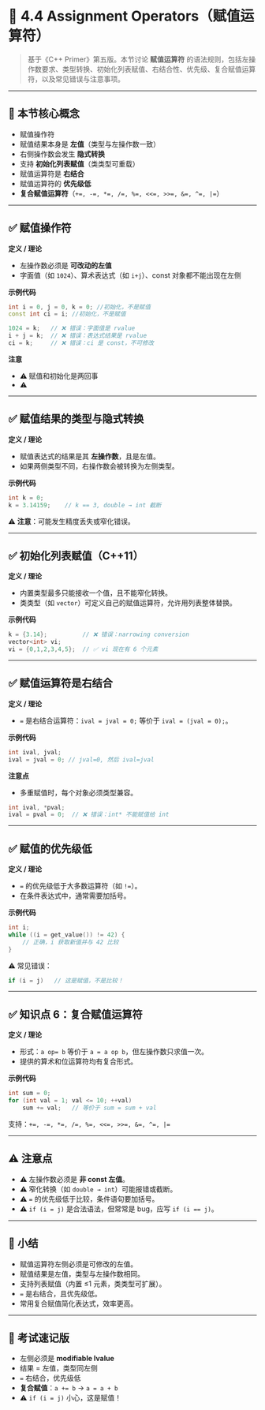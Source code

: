 # 📘 4.4 Assignment Operators（赋值运算符）

> 基于《C++ Primer》第五版。本节讨论 **赋值运算符** 的语法规则，包括左操作数要求、类型转换、初始化列表赋值、右结合性、优先级、复合赋值运算符，以及常见错误与注意事项。

---

## 🧠 本节核心概念

* 赋值操作符
* 赋值结果本身是 **左值**（类型与左操作数一致）
* 右侧操作数会发生 **隐式转换**
* 支持 **初始化列表赋值**（类类型可重载）
* 赋值运算符是 **右结合**
* 赋值运算符的 **优先级低**
* **复合赋值运算符**（`+=, -=, *=, /=, %=, <<=, >>=, &=, ^=, |=`）

---

## ✅ 赋值操作符

**定义 / 理论**

* 左操作数必须是 **可改动的左值**
* 字面值（如 `1024`）、算术表达式（如 `i+j`）、const 对象都不能出现在左侧

**示例代码**

```cpp
int i = 0, j = 0, k = 0; //初始化，不是赋值
const int ci = i; //初始化，不是赋值

1024 = k;   // ❌ 错误：字面值是 rvalue
i + j = k;  // ❌ 错误：表达式结果是 rvalue
ci = k;     // ❌ 错误：ci 是 const，不可修改
```
**注意**
- ⚠️ 赋值和初始化是两回事
- ⚠️ 

---

## ✅ 赋值结果的类型与隐式转换

**定义 / 理论**

* 赋值表达式的结果是其 **左操作数**，且是左值。
* 如果两侧类型不同，右操作数会被转换为左侧类型。

**示例代码**

```cpp
int k = 0;       
k = 3.14159;    // k == 3, double → int 截断
```

⚠️ **注意**：可能发生精度丢失或窄化错误。

---

## ✅ 初始化列表赋值（C++11）

**定义 / 理论**

* 内置类型最多只能接收一个值，且不能窄化转换。
* 类类型（如 `vector`）可定义自己的赋值运算符，允许用列表整体替换。

**示例代码**

```cpp
k = {3.14};          // ❌ 错误：narrowing conversion
vector<int> vi;
vi = {0,1,2,3,4,5};  // ✅ vi 现在有 6 个元素
```

---

## ✅ 赋值运算符是右结合

**定义 / 理论**

* `=` 是右结合运算符：`ival = jval = 0;` 等价于 `ival = (jval = 0);`。

**示例代码**

```cpp
int ival, jval;
ival = jval = 0; // jval=0, 然后 ival=jval
```

**注意点**

* 多重赋值时，每个对象必须类型兼容。

```cpp
int ival, *pval;
ival = pval = 0;  // ❌ 错误：int* 不能赋值给 int
```

---

## ✅ 赋值的优先级低

**定义 / 理论**

* `=` 的优先级低于大多数运算符（如 `!=`）。
* 在条件表达式中，通常需要加括号。

**示例代码**

```cpp
int i;
while ((i = get_value()) != 42) {
    // 正确，i 获取新值并与 42 比较
}
```

⚠️ 常见错误：

```cpp
if (i = j)   // 这是赋值，不是比较！
```

---

## ✅ 知识点 6：复合赋值运算符

**定义 / 理论**

* 形式：`a op= b` 等价于 `a = a op b`，但左操作数只求值一次。
* 提供的算术和位运算符均有复合形式。

**示例代码**

```cpp
int sum = 0;
for (int val = 1; val <= 10; ++val)
    sum += val;   // 等价于 sum = sum + val
```

支持：`+=, -=, *=, /=, %=, <<=, >>=, &=, ^=, |=`

---

## ⚠️ 注意点

* ⚠️ 左操作数必须是 **非 const 左值**。
* ⚠️ 窄化转换（如 `double → int`）可能报错或截断。
* ⚠️ `=` 的优先级低于比较，条件语句要加括号。
* ⚠️ `if (i = j)` 是合法语法，但常常是 bug，应写 `if (i == j)`。

---

## 🔑 小结

* 赋值运算符左侧必须是可修改的左值。
* 赋值结果是左值，类型与左操作数相同。
* 支持列表赋值（内置 ≤1 元素，类类型可扩展）。
* `=` 是右结合，且优先级低。
* 常用复合赋值简化表达式，效率更高。

---

## 📌 考试速记版

* 左侧必须是 **modifiable lvalue**
* 结果 = 左值，类型同左侧
* `=` 右结合，优先级低
* **复合赋值**：`a += b` → `a = a + b`
* ⚠️ `if (i = j)` 小心，这是赋值！

